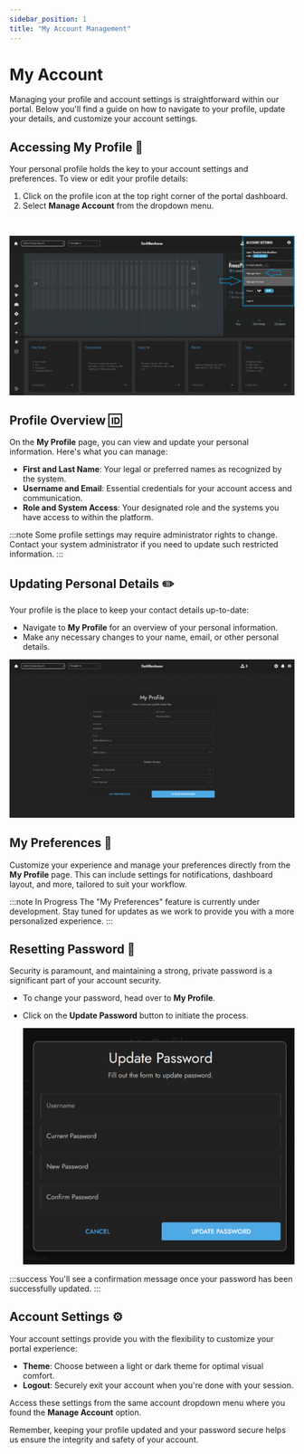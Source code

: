 ```yaml
---
sidebar_position: 1
title: "My Account Management"
---
```


# My Account

Managing your profile and account settings is straightforward within our portal. Below you'll find a guide on how to navigate to your profile, update your details, and customize your account settings.

## Accessing My Profile :bust_in_silhouette:

Your personal profile holds the key to your account settings and preferences. To view or edit your profile details:

1. Click on the profile icon at the top right corner of the portal dashboard.
2. Select **Manage Account** from the dropdown menu.

<br/>

![Access My Profile](assets/main-page-account-open-manage-usres-and-my-account.png)

## Profile Overview :id:

On the **My Profile** page, you can view and update your personal information. Here's what you can manage:

- **First and Last Name**: Your legal or preferred names as recognized by the system.
- **Username and Email**: Essential credentials for your account access and communication.
- **Role and System Access**: Your designated role and the systems you have access to within the platform.

:::note
Some profile settings may require administrator rights to change. Contact your system administrator if you need to update such restricted information.
:::

## Updating Personal Details :pencil2:

Your profile is the place to keep your contact details up-to-date:

- Navigate to **My Profile** for an overview of your personal information.
- Make any necessary changes to your name, email, or other personal details.

![Profile Overview](assets/users-profile-landing-page.png)

## My Preferences :wrench:

Customize your experience and manage your preferences directly from the **My Profile** page. This can include settings for notifications, dashboard layout, and more, tailored to suit your workflow.

:::note In Progress
The "My Preferences" feature is currently under development. Stay tuned for updates as we work to provide you with a more personalized experience.
:::

## Resetting Password :key:

Security is paramount, and maintaining a strong, private password is a significant part of your account security.

- To change your password, head over to **My Profile**.
- Click on the **Update Password** button to initiate the process.

  ![Reset Password](assets/users-profile-landing-page-password.png)

:::success
You'll see a confirmation message once your password has been successfully updated.
:::

## Account Settings :gear:

Your account settings provide you with the flexibility to customize your portal experience:

- **Theme**: Choose between a light or dark theme for optimal visual comfort.
- **Logout**: Securely exit your account when you're done with your session.

Access these settings from the same account dropdown menu where you found the **Manage Account** option.

Remember, keeping your profile updated and your password secure helps us ensure the integrity and safety of your account.
